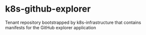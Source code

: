 # k8s-github-explorer
Tenant repository bootstrapped by k8s-infrastructure that contains manifests for the GitHub explorer application
